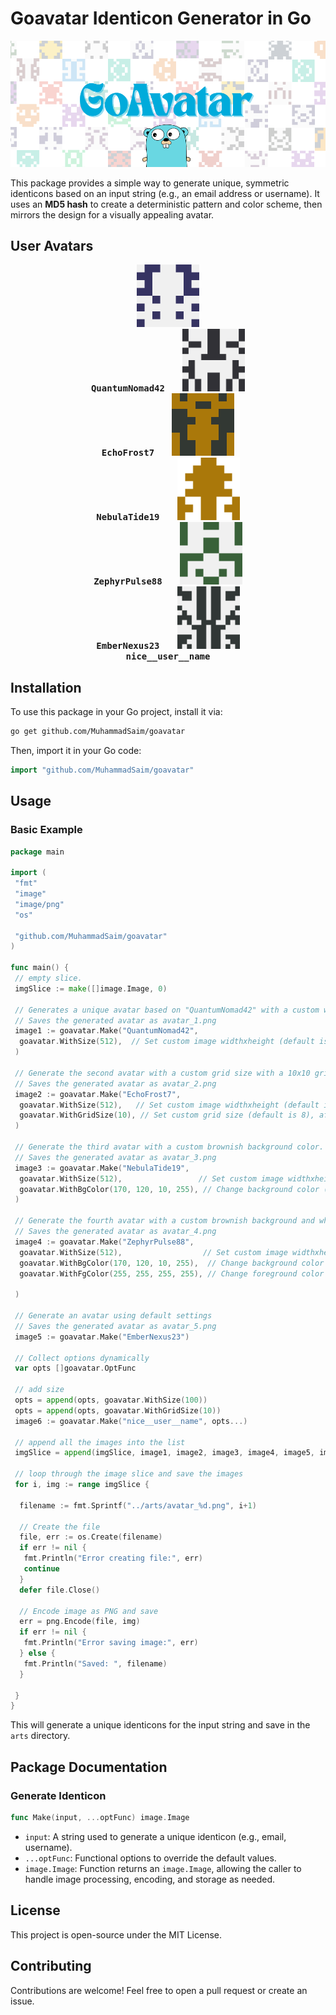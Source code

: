 # Goavatar Identicon Generator in Go

<p align="center">
    <img src="./arts/goavatar-banner.png" alt="GoAvatar Banner" />
</p>

This package provides a simple way to generate unique, symmetric identicons based on an input string (e.g., an email address or username). It uses an **MD5 hash** to create a deterministic pattern and color scheme, then mirrors the design for a visually appealing avatar.

## User Avatars

<p align="center">
  <kbd>
    <img src="./arts/avatar_1.png" width="100" alt="Avatar 1"/><br/>
    <strong>QuantumNomad42</strong>
  </kbd>
  &nbsp;&nbsp;&nbsp;&nbsp;
  <kbd>
    <img src="./arts/avatar_2.png" width="100" alt="Avatar 2"/><br/>
    <strong>EchoFrost7</strong>
  </kbd>
  &nbsp;&nbsp;&nbsp;&nbsp;
  <kbd>
    <img src="./arts/avatar_3.png" width="100" alt="Avatar 3"/><br/>
    <strong>NebulaTide19</strong>
  </kbd>
  &nbsp;&nbsp;&nbsp;&nbsp;
  <kbd>
    <img src="./arts/avatar_4.png" width="100" alt="Avatar 4"/><br/>
    <strong>ZephyrPulse88</strong>
  </kbd>
  &nbsp;&nbsp;&nbsp;&nbsp;
  <kbd>
    <img src="./arts/avatar_5.png" width="100" alt="Avatar 5"/><br/>
    <strong>EmberNexus23</strong>
  </kbd>
  &nbsp;&nbsp;&nbsp;&nbsp;
  <kbd>
    <img src="./arts/avatar_6.png" width="100" alt="Avatar 5"/><br/>
    <strong>nice__user__name</strong>
  </kbd>
</p>

## Installation

To use this package in your Go project, install it via:

```sh
go get github.com/MuhammadSaim/goavatar
```

Then, import it in your Go code:

```go
import "github.com/MuhammadSaim/goavatar"
```

## Usage

### **Basic Example**

```go
package main

import (
 "fmt"
 "image"
 "image/png"
 "os"

 "github.com/MuhammadSaim/goavatar"
)

func main() {
 // empty slice.
 imgSlice := make([]image.Image, 0)

 // Generates a unique avatar based on "QuantumNomad42" with a custom width and height.
 // Saves the generated avatar as avatar_1.png
 image1 := goavatar.Make("QuantumNomad42",
  goavatar.WithSize(512),  // Set custom image widthxheight (default is 64)
 )

 // Generate the second avatar with a custom grid size with a 10x10 grid for more detail.
 // Saves the generated avatar as avatar_2.png
 image2 := goavatar.Make("EchoFrost7",
  goavatar.WithSize(512),   // Set custom image widthxheight (default is 64)
  goavatar.WithGridSize(10), // Set custom grid size (default is 8), affects pattern complexity
 )

 // Generate the third avatar with a custom brownish background color.
 // Saves the generated avatar as avatar_3.png
 image3 := goavatar.Make("NebulaTide19",
  goavatar.WithSize(512),                 // Set custom image widthxheight (default is 256)
  goavatar.WithBgColor(170, 120, 10, 255), // Change background color (default is light gray)
 )

 // Generate the fourth avatar with a custom brownish background and white foreground.
 // Saves the generated avatar as avatar_4.png
 image4 := goavatar.Make("ZephyrPulse88",
  goavatar.WithSize(512),                  // Set custom image widthxheight (default is 64)
  goavatar.WithBgColor(170, 120, 10, 255),  // Change background color (default is light gray)
  goavatar.WithFgColor(255, 255, 255, 255), // Change foreground color (default is extracted from hash)

 )

 // Generate an avatar using default settings
 // Saves the generated avatar as avatar_5.png
 image5 := goavatar.Make("EmberNexus23")

 // Collect options dynamically
 var opts []goavatar.OptFunc

 // add size
 opts = append(opts, goavatar.WithSize(100))
 opts = append(opts, goavatar.WithGridSize(10))
 image6 := goavatar.Make("nice__user__name", opts...)

 // append all the images into the list
 imgSlice = append(imgSlice, image1, image2, image3, image4, image5, image6)

 // loop through the image slice and save the images
 for i, img := range imgSlice {

  filename := fmt.Sprintf("../arts/avatar_%d.png", i+1)

  // Create the file
  file, err := os.Create(filename)
  if err != nil {
   fmt.Println("Error creating file:", err)
   continue
  }
  defer file.Close()

  // Encode image as PNG and save
  err = png.Encode(file, img)
  if err != nil {
   fmt.Println("Error saving image:", err)
  } else {
   fmt.Println("Saved: ", filename)
  }

 }
}
```

This will generate a unique identicons for the input string and save in the `arts` directory.

## Package Documentation

### **Generate Identicon**

```go
func Make(input, ...optFunc) image.Image
```

-   `input`: A string used to generate a unique identicon (e.g., email, username).
-   `...optFunc`: Functional options to override the default values.
-   `image.Image`: Function returns an `image.Image`, allowing the caller to handle image processing, encoding, and storage as needed.

## License

This project is open-source under the MIT License.

## Contributing

Contributions are welcome! Feel free to open a pull request or create an issue.
